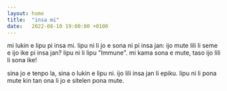 ```yaml
---
layout: home
title:  "insa mi"
date:   2022-08-10 19:00:00 +0100
---
```

mi lukin e lipu pi insa mi. lipu ni li jo e sona ni pi insa jan: ijo mute lili li seme e ijo ike pi insa jan? lipu ni li lipu "Immune". mi kama sona e mute, taso ijo lili li sona ike!

sina jo e tenpo la, sina o lukin e lipu ni. ijo lili insa jan li epiku. lipu ni li pona mute kin tan ona li jo e sitelen pona mute.